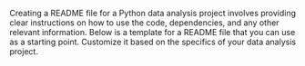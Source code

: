 Creating a README file for a Python data analysis project involves providing clear instructions on how to use the code, dependencies, and any other relevant information. Below is a template for a README file that you can use as a starting point. Customize it based on the specifics of your data analysis project.
